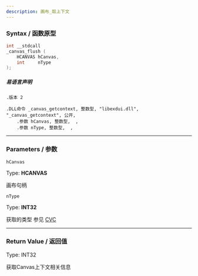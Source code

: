```yaml
---
description: 画布_取上下文
---
```


### Syntax / 函数原型

```C++
int __stdcall 
_canvas_flush (
    HCANVAS hCanvas,
    int     nType
);
```

##### 易语言声明

```Elang
.版本 2

.DLL命令 _canvas_getcontext, 整数型, "libexdui.dll", "_canvas_getcontext", 公开, 
    .参数 hCanvas, 整数型,  , 
    .参数 nType, 整数型,  , 
```

---

### Parameters / 参数

`hCanvas`

Type: **HCANVAS**

画布句柄

`nType`

Type: **INT32**

获取的类型 参见 [CVC](../../../const/CVC.md)

---

### Return Value / 返回值

Type: INT32

获取Canvas上下文相关信息